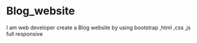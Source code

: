 # Blog_website
I am web developer create a Blog website by using bootstrap ,html ,css ,js full responsive
